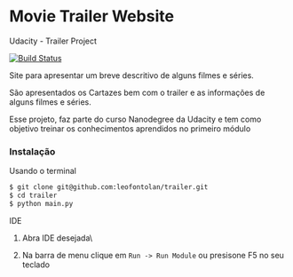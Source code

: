 # Movie Trailer Website
Udacity - Trailer Project

[![Build Status](https://travis-ci.org/joemccann/dillinger.svg?branch=master)](https://travis-ci.org/joemccann/dillinger)

Site para apresentar um breve descritivo de 
alguns filmes e séries.

São apresentados os Cartazes bem com o trailer e as
informações de alguns filmes e séries.

Esse projeto, faz parte do curso Nanodegree da Udacity
e tem como objetivo treinar os conhecimentos aprendidos
no primeiro módulo

### Instalação


Usando o terminal

```sh
$ git clone git@github.com:leofontolan/trailer.git
$ cd trailer
$ python main.py
```

IDE

1. Abra IDE desejada\

2. Na barra de menu clique em `Run -> Run Module` ou presisone F5 no seu teclado
